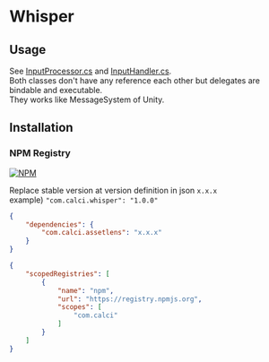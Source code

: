 # Whisper

## Usage
See [InputProcessor.cs] and [InputHandler.cs].  
Both classes don't have any reference each other but delegates are bindable and executable.  
They works like MessageSystem of Unity.  

## Installation
### NPM Registry
[![NPM](https://nodei.co/npm/com.calci.whisper.png?compact=true)](https://npmjs.org/package/com.calci.whisper)

Replace stable version at version definition in json `x.x.x`  
example) `"com.calci.whisper": "1.0.0"`  
```json
{
    "dependencies": {
        "com.calci.assetlens": "x.x.x"
    }
}
```

```json
{
    "scopedRegistries": [
        {
            "name": "npm",
            "url": "https://registry.npmjs.org",
            "scopes": [
                "com.calci"
            ]
        }
    ]
}
```

[InputProcessor.cs]: Assets/Calci.Whisper.Example/Assembly1/InputProcessor.cs
[InputHandler.cs]: Assets/Calci.Whisper.Example/Assembly2/InputHandler.cs
